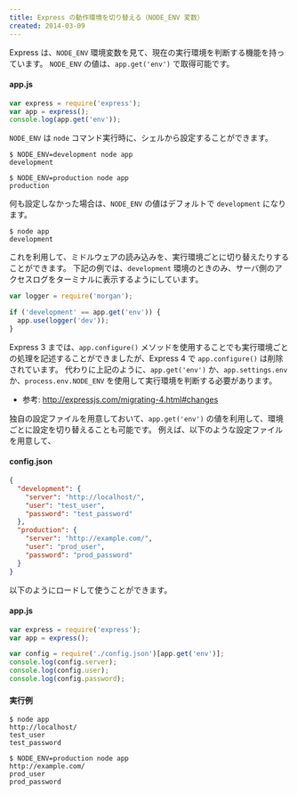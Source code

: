 ```yaml
---
title: Express の動作環境を切り替える（NODE_ENV 変数）
created: 2014-03-09
---
```


Express は、`NODE_ENV` 環境変数を見て、現在の実行環境を判断する機能を持っています。
`NODE_ENV` の値は、`app.get('env')` で取得可能です。

#### app.js

```javascript
var express = require('express');
var app = express();
console.log(app.get('env'));
```

`NODE_ENV` は `node` コマンド実行時に、シェルから設定することができます。

```
$ NODE_ENV=development node app
development

$ NODE_ENV=production node app
production
```

何も設定しなかった場合は、`NODE_ENV` の値はデフォルトで `development` になります。

```
$ node app
development
```

これを利用して、ミドルウェアの読み込みを、実行環境ごとに切り替えたりすることができます。
下記の例では、`development` 環境のときのみ、サーバ側のアクセスログをターミナルに表示するようにしています。

```javascript
var logger = require('morgan');

if ('development' == app.get('env')) {
  app.use(logger('dev'));
}
```

Express 3 までは、`app.configure()` メソッドを使用することでも実行環境ごとの処理を記述することができましたが、Express 4 で `app.configure()` は削除されています。
代わりに上記のように、`app.get('env')` か、`app.settings.env` か、`process.env.NODE_ENV` を使用して実行環境を判断する必要があります。

- 参考: http://expressjs.com/migrating-4.html#changes

独自の設定ファイルを用意しておいて、`app.get('env')` の値を利用して、環境ごとに設定を切り替えることも可能です。
例えば、以下のような設定ファイルを用意して、

#### config.json

```json
{
  "development": {
    "server": "http://localhost/",
    "user": "test_user",
    "password": "test_password"
  },
  "production": {
    "server": "http://example.com/",
    "user": "prod_user",
    "password": "prod_password"
  }
}
```

以下のようにロードして使うことができます。

#### app.js

```javascript
var express = require('express');
var app = express();

var config = require('./config.json')[app.get('env')];
console.log(config.server);
console.log(config.user);
console.log(config.password);
```

#### 実行例

```
$ node app
http://localhost/
test_user
test_password

$ NODE_ENV=production node app
http://example.com/
prod_user
prod_password
```

